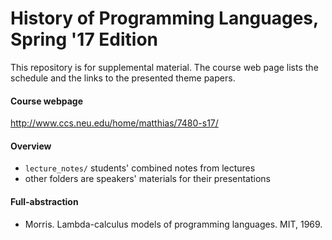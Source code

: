 History of Programming Languages, Spring '17 Edition 
===

This repository is for supplemental material. The course web page lists the
schedule and the links to the presented theme papers. 

#### Course webpage

<http://www.ccs.neu.edu/home/matthias/7480-s17/>


#### Overview

- `lecture_notes/` students' combined notes from lectures
- other folders are speakers' materials for their presentations

#### Full-abstraction 

* Morris. Lambda-calculus models of programming languages. MIT, 1969. 
